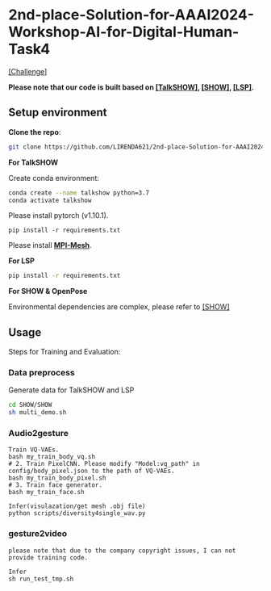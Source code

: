 # 2nd-place-Solution-for-AAAI2024-Workshop-AI-for-Digital-Human-Task4



[[Challenge]](https://digitalhumanworkshop.github.io/)

**Please note that our code is built based on [[TalkSHOW]](https://github.com/yhw-yhw/TalkSHOW), [[SHOW]](https://github.com/yhw-yhw/SHOW), [[LSP]](https://github.com/YuanxunLu/LiveSpeechPortraits).**

## Setup environment
**Clone the repo**:
  ```bash
  git clone https://github.com/LIRENDA621/2nd-place-Solution-for-AAAI2024-Workshop-AI-for-Digital-Human-Task4.git
  ```

**For TalkSHOW**

Create conda environment:
```bash
conda create --name talkshow python=3.7
conda activate talkshow
```
Please install pytorch (v1.10.1).

    pip install -r requirements.txt
    
Please install [**MPI-Mesh**](https://github.com/MPI-IS/mesh).

**For LSP**

```bash
pip install -r requirements.txt
```

**For SHOW & OpenPose**

Environmental dependencies are complex, please refer to [[SHOW]](https://github.com/yhw-yhw/SHOW)


## Usage

Steps for Training and Evaluation:

### Data preprocess

Generate data for TalkSHOW and LSP

```bash
cd SHOW/SHOW
sh multi_demo.sh
```

### Audio2gesture
    
    Train VQ-VAEs. 
    bash my_train_body_vq.sh
    # 2. Train PixelCNN. Please modify "Model:vq_path" in config/body_pixel.json to the path of VQ-VAEs.
    bash my_train_body_pixel.sh
    # 3. Train face generator.
    bash my_train_face.sh

    Infer(visulazation/get mesh .obj file)
    python scripts/diversity4single_wav.py

### gesture2video
    please note that due to the company copyright issues, I can not provide training code.

    Infer
    sh run_test_tmp.sh
    
    

